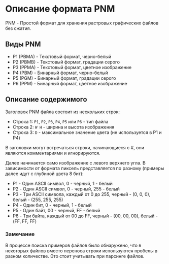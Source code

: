 # Описание формата PNM

PNM - Простой формат для хранения растровых графических файлов без сжатия.

## Виды PNM

* P1 (PBMA) - Текстовый формат, черно-белый
* P2 (PBMB) - Текстовый формат, градации серого
* P3 (PPMA) - Текстовый формат, цветное изображение
* P4 (PBM) - Бинарный формат, черно-белый
* P5 (PGM) - Бинарный формат, градации серого
* P6 (PPM) - Бинарный формат, цветное изображение

## Описание содержимого

Заголовок PNM файла состоит из нескольких строк:

* Строка 1: `P1`, `P2`, `P3`, `P4`, `P5` или `P6` - тип файла
* Строка 2: `W H` - ширина и высота изображения
* Строка 3: `D` - максимальное значение цвета (не используется в P1 и P4)

В заголовки могут встречаться строки, начинающиеся с #, они являются комментариями и игнорируются.

Далее начинается само изображение с левого верхнего угла. В зависимости от формата пиксель представляется по разному (примеры далее идут с глубиной цвета 8 бит):

* P1 - Один ASCII символ, 0 - черный, 1 - белый
* P2 - Один ASCII символ, 0 - черный, 255 - белый
* P3 - Три ASCII символа, каждый от 0 до 255, черный - (0, 0, 0), белый - (255, 255, 255)
* P4 - Один бит, 0 - черный, 1 - белый
* P5 - Один байт, 00 - черный, FF - белый
* P6 - Три байта, каждый от 00 до FF, черный - (00, 00, 00), белый - (FF, FF, FF)

### Замечание

В процессе поиска примеров файлов было обнаружено, что в некоторых файлов вместо переноса строки используются пробелы в разном количестве. Это стоит учитывать при парсинге файлов.